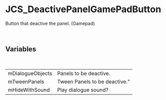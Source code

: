 <div id="content-header">
  <h1>JCS_DeactivePanelGamePadButton</h1>
</div>

<p>
  Button that deactive the panel. (Gamepad)
</p>


<br/>
<h2>Variables</h2>
<br/>

<table>
  <tr>
    <td>mDialogueObjects</td>
    <td>Panels to be deactive.</td>
  </tr>
  <tr>
    <td>mTweenPanels</td>
    <td>Tween Panels to be deactive."</td>
  </tr>
  <tr>
    <td>mHideWithSound</td>
    <td>Play dialogue sound?</td>
  </tr>
</table>

